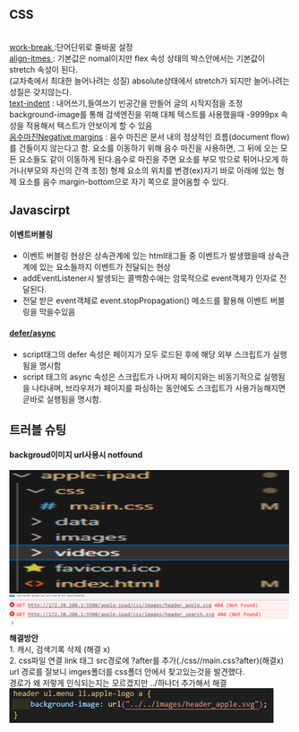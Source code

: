 <h2>CSS </h2></br>
  <a href='https://developer.mozilla.org/ko/docs/Web/CSS/word-break'>work-break </a> :단어단위로 줄바꿈 설정 <br>
<a href='https://developer.mozilla.org/en-US/docs/Web/CSS/align-items'>align-itmes </a> : 기본값은 nomal이지만 flex 속성 상태의 박스안에서는 기본값이
stretch 속성이 된다. <br> (교차축에서 최대한 늘어나려는 성질) absolute상태에서 stretch가 되지만 늘어나려는 성질은 갖지않는다.
<br>
<a href='https://developer.mozilla.org/en-US/docs/Web/CSS/text-indent'>text-indent</a>
 : 내어쓰기,들여쓰기 빈공간을 만들어 글의 시작지점을 조정
background-image를 통해 검색엔진을 위해 대체 텍스트를 사용했을때 -9999px 속성을 적용해서 텍스트가 안보이게 할 수 있음
<br>
<a href='https://webclub.tistory.com/541' >음수마진Negative margins</a> : 음수 마진은 문서 내의 정상적인 흐름(document flow) 를 건들이지 않는다고 함. 요소를 이동하기 위해 음수 마진을 사용하면, 그 뒤에 오는 모든 요소들도 같이 이동하게 된다.음수로 마진을 주면 요소를 부모 밖으로 튀어나오게 하거나(부모와 자신의 간격 조정) 형제 요소의 위치를 변경(ex)자기 바로 아래에 있는 형제 요소를 음수 margin-bottom으로 자기 쪽으로 끌어옴할 수 있다.
<br>

<h2>Javascirpt </h2>
<h4>이벤트버블링</h4>
  <ul>
    <li>이벤트 버블링 현상은 상속관계에 있는 html태그들 중 이벤트가 발생했을때 상속관계에 있는 요소들까지 이벤트가 전달되는 현상</li>
    <li>addEventListener시 발생되는 콜백함수에는 암묵적으로 event객체가 인자로 전달된다.</li>
    <li>전달 받은 event객체로 event.stopPropagation() 메소드를 활용해 이벤트 버블링을 막을수있음</li>
  </ul>
  <h4><a href='https://ko.javascript.info/script-async-defer'>defer/async</a> </h4>
   <ul>
   <li>script태그의 defer 속성은 페이지가 모두 로드된 후에 해당 외부 스크립트가 실행됨을 명시함</li>
    <li>script 태그의 async 속성은 스크립트가 나머지 페이지와는 비동기적으로 실행됨을 나타내며, 브라우저가 페이지를 파싱하는 동안에도 스크립트가 사용가능해지면 곧바로 실행됨을 명시함.

</li>
   </ul>

<h2>트러블 슈팅</h2> 
<h4>backgroud이미지 url사용시 notfound </h4>

<img src='./troubleIMG/folderPath.png' alt='폴더 경로이미지' width='500px' height='220px'/> 
<img src='./troubleIMG/imgNotfound.png' alt='notfound이미지' width='500px'/><br>
<strong>해결방안</strong> <br>
1. 캐시, 검색기록 삭제 (해결 x) <br>
2. css파일 연결 link 태그 src경로에 ?after를 추가(./css//main.css?after)(해결x) <br>
url 경로를 잘보니 imges폴더를 css폴더 안에서 찾고있는것을 발견했다.<br> 경로가 왜 저렇게 인식되는지는 모르겠지만 ../하나더 추가해서 해결 <br>
<img src='./troubleIMG//urlResolve.png' alt='url 해결'/>
